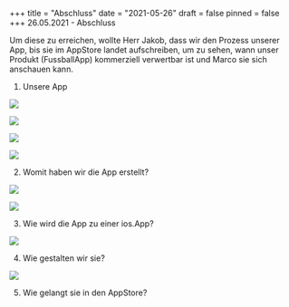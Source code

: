 +++
title = "Abschluss"
date = "2021-05-26"
draft = false
pinned = false
+++
26.05.2021 - Abschluss

Um diese zu erreichen, wollte Herr Jakob, dass wir den Prozess unserer App, bis sie im AppStore landet aufschreiben, um zu sehen, wann unser Produkt (FussballApp) kommerziell verwertbar ist und Marco sie sich anschauen kann.

1. Unsere App

![](https://svenblog.netlify.app/die-note-6/unsere-app1.png)

![](https://svenblog.netlify.app/die-note-6/unsere-app2.png)

![](https://svenblog.netlify.app/die-note-6/unsere-app4.png)

![](https://svenblog.netlify.app/die-note-6/unsere-app3.png)

2. Womit haben wir die App erstellt?

![](https://svenblog.netlify.app/die-note-6/web_app.png)

![](https://svenblog.netlify.app/die-note-6/web_creator.png)

3. Wie wird die App zu einer ios.App?

![](https://svenblog.netlify.app/die-note-6/app-zu-ios2.png)

4. Wie gestalten wir sie?

![](https://svenblog.netlify.app/die-note-6/gestaltung.png)

5. Wie gelangt sie in den AppStore?